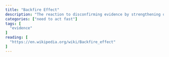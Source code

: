 ```yaml
---
title: "Backfire Effect"
description: "The reaction to disconfirming evidence by strengthening one's previous beliefs."
categories: ["need to act fast"]
tags: [
  "evidence"
]
reading: [
  "https://en.wikipedia.org/wiki/Backfire_effect"
]
---
```


